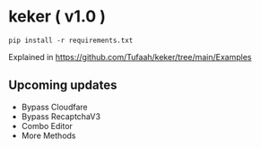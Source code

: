 # keker ( v1.0 )
```
pip install -r requirements.txt
```

Explained in https://github.com/Tufaah/keker/tree/main/Examples

## Upcoming updates
- Bypass Cloudfare 
- Bypass RecaptchaV3
- Combo Editor
- More Methods
